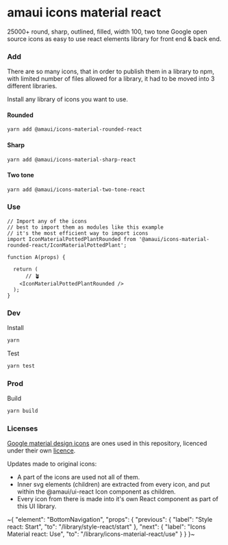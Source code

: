
# amaui icons material react

25000+ round, sharp, outlined, filled, width 100, two tone Google open source icons as easy to use react elements library for front end & back end.

### Add

There are so many icons, that in order to publish them in a library to npm, with limited number of files allowed for a library, it had to be moved into 3 different libraries.

Install any library of icons you want to use.

#### Rounded

```bash
yarn add @amaui/icons-material-rounded-react
```

#### Sharp

```bash
yarn add @amaui/icons-material-sharp-react
```

#### Two  tone

```bash
yarn add @amaui/icons-material-two-tone-react
```

### Use

```tsx
// Import any of the icons
// best to import them as modules like this example
// it's the most efficient way to import icons
import IconMaterialPottedPlantRounded from '@amaui/icons-material-rounded-react/IconMaterialPottedPlant';

function A(props) {

  return (
      // 🪴
    <IconMaterialPottedPlantRounded />
  );
}
```

### Dev

Install

```bash
yarn
```

Test

```bash
yarn test
```

### Prod

Build

```bash
yarn build
```

### Licenses

[Google material design icons](https://fonts.google.com/icons) are ones used in this repository, licenced under their own [licence](https://github.com/google/material-design-icons/blob/master/LICENSE).

Updates made to original icons:
- A part of the icons are used not all of them.
- Inner svg elements (children) are extracted from every icon, and put within the @amaui/ui-react Icon component as children.
- Every icon from there is made into it's own React component as part of this UI library.

~{
  "element": "BottomNavigation",
  "props": {
    "previous": {
      "label": "Style react: Start",
      "to": "/library/style-react/start"
    },
    "next": {
      "label": "Icons Material react: Use",
      "to": "/library/icons-material-react/use"
    }
  }
}~
